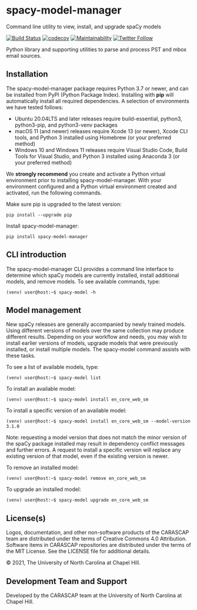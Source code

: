 # spacy-model-manager

Command line utility to view, install, and upgrade spaCy models

[![Build Status](https://github.com/carascap/spacy-model-manager/actions/workflows/test_suite.yml/badge.svg?branch=main)](https://github.com/carascap/spacy-model-manager/actions/workflows/test_suite.yml?query=branch%3Amain)
[![codecov](https://codecov.io/gh/carascap/spacy-model-manager/branch/main/graph/badge.svg)](https://codecov.io/gh/carascap/spacy-model-manager)
[![Maintainability](https://api.codeclimate.com/v1/badges/2877a5b2baf2db9ce50b/maintainability)](https://codeclimate.com/github/carascap/spacy-model-manager/maintainability)
[![Twitter Follow](https://img.shields.io/twitter/follow/carascap.svg?style=social&label=Follow)](https://twitter.com/carascap)

Python library and supporting utilities to parse and process PST and mbox email sources.

## Installation

The spacy-model-manager package requires Python 3.7 or newer, and can be installed from PyPI (Python Package Index). Installing with **pip** will automatically install all required dependencies. A selection of environments we have tested follows:

*   Ubuntu 20.04LTS and later releases require build-essential, python3, python3-pip, and python3-venv packages
*   macOS 11 (and newer) releases require Xcode 13 (or newer), Xcode CLI tools, and Python 3 installed using Homebrew (or your preferred method)
*   Windows 10 and Windows 11 releases require Visual Studio Code, Build Tools for Visual Studio, and Python 3 installed using Anaconda 3 (or your preferred method)

We **strongly recommend** you create and activate a Python virtual environment prior to installing spacy-model-manager. With your environment configured and a Python virtual environment created and activated, run the following commands.

Make sure pip is upgraded to the latest version:
```shell
pip install --upgrade pip
```

Install spacy-model-manager:
```shell
pip install spacy-model-manager
```

## CLI introduction

The spacy-model-manager CLI provides a command line interface to determine which spaCy models are currently installed, install additional models, and remove models. To see available commands, type:

```shell
(venv) user@host:~$ spacy-model -h
```

## Model management

New spaCy releases are generally accompanied by newly trained models. Using different versions of models over the same collection may produce different results. Depending on your workflow and needs, you may wish to install earlier versions of models, upgrade models that were previously installed, or install multiple models. The spacy-model command assists with these tasks.

To see a list of available models, type:

```shell
(venv) user@host:~$ spacy-model list
```

To install an available model:

```shell
(venv) user@host:~$ spacy-model install en_core_web_sm
```

To install a specific version of an available model:

```shell
(venv) user@host:~$ spacy-model install en_core_web_sm --model-version 3.1.0
```

Note: requesting a model version that does not match the minor version of the spaCy package installed may result in dependency conflict messages and further errors. A request to install a specific version will replace any existing version of that model, even if the existing version is newer.

To remove an installed model:

```shell
(venv) user@host:~$ spacy-model remove en_core_web_sm
```

To upgrade an installed model:

```shell
(venv) user@host:~$ spacy-model upgrade en_core_web_sm
```

## License(s)

Logos, documentation, and other non-software products of the CARASCAP team are distributed under the terms of Creative Commons 4.0 Attribution. Software items in CARASCAP repositories are distributed under the terms of the MIT License. See the LICENSE file for additional details.

&copy; 2021, The University of North Carolina at Chapel Hill.

## Development Team and Support

Developed by the CARASCAP team at the University of North Carolina at Chapel Hill.
